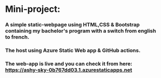 # Mini-project:

### A simple static-webpage using HTML,CSS & Bootstrap containing my bachelor's program  with a switch from english to french.
### The host using Azure Static Web app & GitHub actions.

### The web-app is live and you can check it from here: https://ashy-sky-0b767dd03.1.azurestaticapps.net
